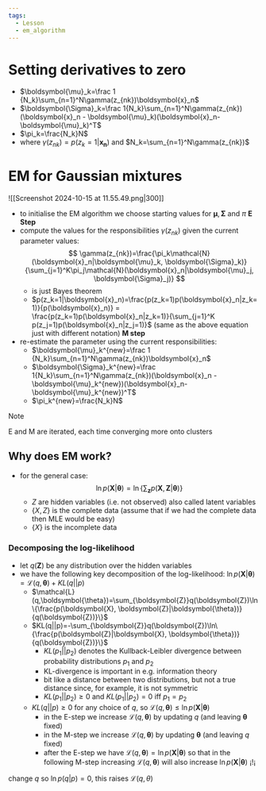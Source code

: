 ```yaml
---
tags:
  - Lesson
  - em_algorithm
---
```

# Setting derivatives to zero
- $\boldsymbol{\mu}_k=\frac 1 {N_k}\sum_{n=1}^N\gamma(z_{nk})\boldsymbol{x}_n$
- $\boldsymbol{\Sigma}_k=\frac 1{N_k}\sum_{n=1}^N\gamma(z_{nk})(\boldsymbol{x}_n - \boldsymbol{\mu}_k)(\boldsymbol{x}_n-\boldsymbol{\mu}_k)^T$
- $\pi_k=\frac{N_k}N$
- where $\gamma(z_{nk})=p(z_k=1|\boldsymbol{x_n})$ and $N_k=\sum_{n=1}^N\gamma(z_{nk})$ 
# EM for Gaussian mixtures
![[Screenshot 2024-10-15 at 11.55.49.png|300]]
- to initialise the EM algorithm we choose starting values for $\boldsymbol{\mu}, \boldsymbol{\Sigma}$ and $\pi$
**E Step**
- compute the values for the responsibilities $\gamma(z_{nk})$ given the current parameter values:
	$$
	\gamma(z_{nk})=\frac{\pi_k\mathcal{N}(\boldsymbol{x}_n|\boldsymbol{\mu}_k, \boldsymbol{\Sigma}_k)}{\sum_{j=1}^K\pi_j\mathcal{N}(\boldsymbol{x}_n|\boldsymbol{\mu}_j, \boldsymbol{\Sigma}_j)}
	$$
	- is just Bayes theorem
	- $p(z_k=1|\boldsymbol{x}_n)=\frac{p(z_k=1)p(\boldsymbol{x}_n|z_k=1)}{p(\boldsymbol{x}_n)} = \frac{p(z_k=1)p(\boldsymbol{x}_n|z_k=1)}{\sum_{j=1}^K p(z_j=1)p(\boldsymbol{x}_n|z_j=1)}$ (same as the above equation just with different notation)
**M step**
- re-estimate the parameter using the current responsibilities:
	- $\boldsymbol{\mu}_k^{new}=\frac 1 {N_k}\sum_{n=1}^N\gamma(z_{nk})\boldsymbol{x}_n$
	- $\boldsymbol{\Sigma}_k^{new}=\frac 1{N_k}\sum_{n=1}^N\gamma(z_{nk})(\boldsymbol{x}_n - \boldsymbol{\mu}_k^{new})(\boldsymbol{x}_n-\boldsymbol{\mu}_k^{new})^T$
	- $\pi_k^{new}=\frac{N_k}N$
>[!note]
E and M are iterated, each time converging more onto clusters

## Why does EM work?
- for the general case:
	$$
	\ln p(\boldsymbol{X}|\boldsymbol{\theta})=\ln\{\sum_{\boldsymbol{z}}p(\boldsymbol{X}, \boldsymbol{Z}|\boldsymbol{\theta})\}
	$$
	- $Z$ are hidden variables (i.e. not observed) also called latent variables
	- $\{X, Z\}$ is the complete data (assume that if we had the complete data then MLE would be easy)
	- $\{X\}$ is the incomplete data
### Decomposing the log-likelihood
- let $q(\boldsymbol{Z})$ be any distribution over the hidden variables
- we have the following key decomposition of the log-likelihood: $\ln p(\boldsymbol{X}|\boldsymbol{\theta})=\mathcal{L}(q, \boldsymbol{\theta})+KL(q||p)$ 
	- $\mathcal{L}(q,\boldsymbol{\theta})=\sum_{\boldsymbol{Z}}q(\boldsymbol{Z})\ln\{\frac{p(\boldsymbol{X}, \boldsymbol{Z}|\boldsymbol{\theta})}{q(\boldsymbol{Z})}\}$
	- $KL(q||p)=-\sum_{\boldsymbol{Z}}q(\boldsymbol{Z})\ln\{\frac{p(\boldsymbol{Z}|\boldsymbol{X}, \boldsymbol{\theta})}{q(\boldsymbol{Z})}\}$
		- $KL(p_1||p_2)$ denotes the Kullback-Leibler divergence between probability distributions $p_1$ and $p_2$ 
		- KL-divergence is important in e.g. information theory
		- bit like a distance between two distributions, but not a true distance since, for example, it is not symmetric
		- $KL(p_1||p_2)\geq 0$ and $KL(p_1||p_2)=0$ iff $p_1=p_2$
	- $KL(q||p)\geq 0$ for any choice of $q$, so $\mathcal{L}(q,\boldsymbol{\theta})\leq \ln p(\boldsymbol{X}|\boldsymbol{\theta})$ 
		- in the E-step we increase $\mathcal{L}(q,\boldsymbol{\theta})$ by updating $q$ (and leaving $\boldsymbol{\theta}$ fixed)
		- in the M-step we increase $\mathcal{L}(q,\boldsymbol{\theta})$ by updating $\boldsymbol{\theta}$ (and leaving $q$ fixed)
		- after the E-step we have $\mathcal{L}(q,\boldsymbol{\theta})=\ln p(\boldsymbol{X}|\boldsymbol{\theta})$ so that in the following M-step increasing $\mathcal{L}(q,\boldsymbol{\theta})$ will also increase $\ln p(\boldsymbol{X}|\boldsymbol{\theta})$ ¡!¡




change $q$ so $\ln p(q|p)=0$, this raises $\mathcal{L}(q,\theta)$ 
